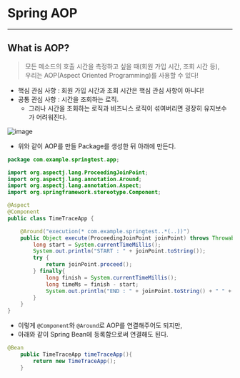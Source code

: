 # Spring AOP
---
## What is AOP?
> 모든 메소드의 호출 시간을 측정하고 싶을 때(회원 가입 시간, 조회 시간 등),  
> 우리는 AOP(Aspect Oriented Programming)를 사용할 수 있다!  

- 핵심 관심 사항 : 회원 가입 시간과 조회 시간은 핵심 관심 사항이 아니다!
- 공통 관심 사항 : 시간을 조회하는 로직.
  - 그러나 시간을 조회하는 로직과 비즈니스 로직이 섞여버리면 굉장히 유지보수가 어려워진다.

![image](https://user-images.githubusercontent.com/71700079/147934996-c1b1bcbe-e9d7-45c5-8372-28bfc8ac7143.png)  
- 위와 같이 AOP를 만들 Package를 생성한 뒤 아래에 만든다.
```java
package com.example.springtest.app;

import org.aspectj.lang.ProceedingJoinPoint;
import org.aspectj.lang.annotation.Around;
import org.aspectj.lang.annotation.Aspect;
import org.springframework.stereotype.Component;

@Aspect
@Component
public class TimeTraceApp {

    @Around("execution(* com.example.springtest..*(..))")
    public Object execute(ProceedingJoinPoint joinPoint) throws Throwable{
        long start = System.currentTimeMillis();
        System.out.println("START : " + joinPoint.toString());
        try {
            return joinPoint.proceed();
        } finally{
            long finish = System.currentTimeMillis();
            long timeMs = finish - start;
            System.out.println("END : " + joinPoint.toString() + " " + timeMs + "ms");
        }
    }
}
```
- 이렇게 ```@Component```와 ```@Around```로 AOP를 연결해주어도 되지만, 
- 아래와 같이 Spring Bean에 등록함으로써 연결해도 된다.
```java
@Bean
    public TimeTraceApp timeTraceApp(){
        return new TimeTraceApp();
    }
```
